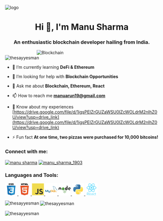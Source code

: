 ![logo](https://img.freepik.com/premium-photo/ethereum-icon-dark-background-with-electric-lightning-neon-glow-generative-ai_308595-2734.jpg?w=1060)
<h1 align="center">Hi 👋, I'm Manu Sharma</h1>
<h3 align="center">An enthusiastic blockchain developer hailing from India.</h3>
<img align="right" alt="Blockchain" width="400" src="https://i.gifer.com/6z8J.gif">

<p align="left"> <img src="https://komarev.com/ghpvc/?username=thesayyesman&label=Profile%20views&color=0e75b6&style=flat" alt="thesayyesman" /> </p>

- 🌱 I’m currently learning **DeFi & Ethereum**

- 🤝 I’m looking for help with **Blockchain Opportunities**

- 💬 Ask me about **Blockchain, Ethereum, React**

- 📫 How to reach me **manuarun19@gmail.com**

- 📄 Know about my experiences [https://drive.google.com/file/d/1igsPEIZrGUZaWSU0IZcWOLdrM2nIhZ0U/view?usp=drive_link](https://drive.google.com/file/d/1igsPEIZrGUZaWSU0IZcWOLdrM2nIhZ0U/view?usp=drive_link)

- ⚡ Fun fact **At one time, two pizzas were purchased for 10,000 bitcoins!**

<h3 align="left">Connect with me:</h3>
<p align="left">
<a href="https://linkedin.com/in/manu sharma" target="blank"><img align="center" src="https://raw.githubusercontent.com/rahuldkjain/github-profile-readme-generator/master/src/images/icons/Social/linked-in-alt.svg" alt="manu sharma" height="30" width="40" /></a>
<a href="https://instagram.com/manu_sharma_1903" target="blank"><img align="center" src="https://raw.githubusercontent.com/rahuldkjain/github-profile-readme-generator/master/src/images/icons/Social/instagram.svg" alt="manu_sharma_1903" height="30" width="40" /></a>
</p>

<h3 align="left">Languages and Tools:</h3>
<p align="left"> <a href="https://www.w3schools.com/css/" target="_blank" rel="noreferrer"> <img src="https://raw.githubusercontent.com/devicons/devicon/master/icons/css3/css3-original-wordmark.svg" alt="css3" width="40" height="40"/> </a> <a href="https://www.w3.org/html/" target="_blank" rel="noreferrer"> <img src="https://raw.githubusercontent.com/devicons/devicon/master/icons/html5/html5-original-wordmark.svg" alt="html5" width="40" height="40"/> </a> <a href="https://developer.mozilla.org/en-US/docs/Web/JavaScript" target="_blank" rel="noreferrer"> <img src="https://raw.githubusercontent.com/devicons/devicon/master/icons/javascript/javascript-original.svg" alt="javascript" width="40" height="40"/> </a> <a href="https://www.mysql.com/" target="_blank" rel="noreferrer"> <img src="https://raw.githubusercontent.com/devicons/devicon/master/icons/mysql/mysql-original-wordmark.svg" alt="mysql" width="40" height="40"/> </a> <a href="https://nodejs.org" target="_blank" rel="noreferrer"> <img src="https://raw.githubusercontent.com/devicons/devicon/master/icons/nodejs/nodejs-original-wordmark.svg" alt="nodejs" width="40" height="40"/> </a> <a href="https://www.python.org" target="_blank" rel="noreferrer"> <img src="https://raw.githubusercontent.com/devicons/devicon/master/icons/python/python-original.svg" alt="python" width="40" height="40"/> </a> <a href="https://reactjs.org/" target="_blank" rel="noreferrer"> <img src="https://raw.githubusercontent.com/devicons/devicon/master/icons/react/react-original-wordmark.svg" alt="react" width="40" height="40"/> </a> </p>

<p><img align="left" src="https://github-readme-stats.vercel.app/api/top-langs?username=thesayyesman&show_icons=true&locale=en&layout=compact" alt="thesayyesman" /></p>

<p>&nbsp;<img align="center" src="https://github-readme-stats.vercel.app/api?username=thesayyesman&show_icons=true&locale=en" alt="thesayyesman" /></p>

<p><img align="center" src="https://github-readme-streak-stats.herokuapp.com/?user=thesayyesman&" alt="thesayyesman" /></p>
